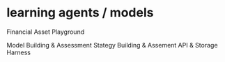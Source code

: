 # learning agents / models
Financial Asset Playground

Model Building & Assessment
Stategy Building & Assement
API & Storage Harness
